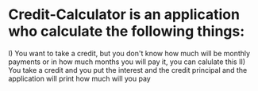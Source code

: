 # Credit-Calculator is an application who calculate the following things:
I) You want to take a credit, but you don't know how much will be monthly payments or in how much months you will pay it,
you can calulate this
II) You take a credit and you put the interest and the credit principal and the application will print how much will you pay
